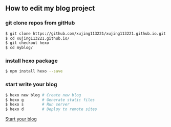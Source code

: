 ## How to edit my blog project

### git clone repos from gitHub

```bash
$ git clone https://github.com/xujing113221/xujing113221.github.io.git
$ cd xujing113221.github.io/
$ git checkout hexo
$ cd myblog/
```

### install hexo package

```bash
$ npm install hexo --save
```

### start write your blog

```bash
$ hexo new blog # Create new blog
$ hexo g        # Generate static files
$ hexo s        # Run server
$ hexo d        # Deploy to remote sites
```
[Start your blog](https://xujing113221.github.io/hello-world/ "my blog hello world")
